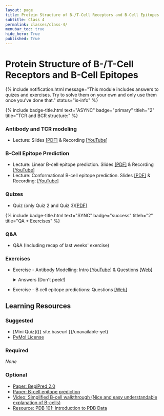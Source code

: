 ```yaml
---
layout: page
title: Protein Structure of B-/T-Cell Receptors and B-Cell Epitopes
subtitle: Class 4
permalink: classes/class-4/
menubar_toc: true
hide_hero: True
published: True
---
```


# Protein Structure of B-/T-Cell Receptors and B-Cell Epitopes

{% include notification.html message="This module includes answers to quizes and exercises. Try to solve them on your own and only use them once you've done that." status="is-info" %}

{% include badge-title.html text="ASYNC" badge="primary" titleh="2" title="TCR and BCR structure:" %}

### Antibody and TCR modeling

- Lecture: Slides [[PDF]](https://teaching.healthtech.dtu.dk/22145/images/2/2a/Antibody_structure.pdf) & Recording [[YouTube]](https://www.youtube.com/watch?v=HP-zcAugLkk)

### B-Cell Epitope Prediction

- Lecture: Linear B-cell epitope prediction. Slides [[PDF]](https://teaching.healthtech.dtu.dk/22145/images/6/69/Linear_epitope_prediction.pdf) & Recording [[YouTube]](https://youtu.be/Ukk5XJfuh6k)
- Lecture: Conformational B-cell epitope prediction. Slides [[PDF]](https://teaching.healthtech.dtu.dk/22145/images/4/4c/Conformational_epitope_prediction.pdf) & Recording: [[YouTube]](https://youtu.be/xg8Wf4rNsqw)

### Quizes 

- Quiz (only Quiz 2 and Quiz 3)[[PDF]](https://teaching.healthtech.dtu.dk/22145/images/9/95/Immunological_bioinformatics_Quiz_1_2019.pdf)

{% include badge-title.html text="SYNC" badge="success" titleh="2" title="QA + Exercises" %}

### Q&A

- Q&A (Including recap of last weeks' exercise)

### Exercises 

- Exercise - Antibody Modelling: Intro [[YouTube]](https://youtu.be/5t7aUkXVuwk) & Questions [[Web]](https://teaching.healthtech.dtu.dk/22145/index.php/Antibody_Structure_Prediction_and_Analysis)

<details style="padding-left:25px">

  <summary markdown="span">
    Answers (Don't peek!)
  </summary>

Exercise Recap and Answers [[Youtube]](https://www.youtube.com/watch?v=8dzwdlKTUXI)
  
</details>

- Exercise - B cell epitope predictions: Questions [[Web]](http://www.cbs.dtu.dk/courses/27485.imm/epitope_2014.php)

## Learning Resources

### Suggested

- [Mini Quiz]({{ site.baseurl }}/unavailable-yet)
- [PyMol License](https://teaching.healthtech.dtu.dk/22145/images/d/d5/Pymol-edu-license-2021.txt)

### Required

*None*

### Optional

- [Paper: BepiPred 2.0](https://academic.oup.com/nar/article/3787843)
- [Paper: B-cell epitope prediction](http://www.ncbi.nlm.nih.gov/pmc/articles/PMC3531324/)
- [Video: Simplified B-cell walkthrough (Nice and easy understandable explanation of B-cells)](http://www.youtube.com/watch?v=Z36dUduOk1Y)
- [Resource: PDB 101: Introduction to PDB Data](https://pdb101.rcsb.org/learn/guide-to-understanding-pdb-data/)